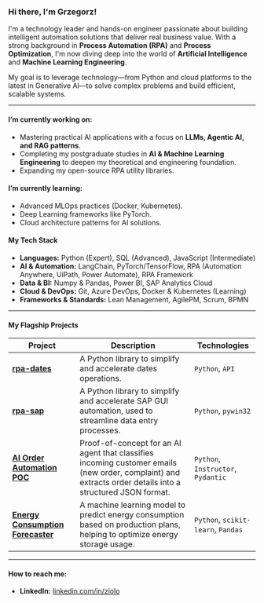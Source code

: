### Hi there, I'm Grzegorz!

I'm a technology leader and hands-on engineer passionate about building intelligent automation solutions that deliver real business value. With a strong background in **Process Automation (RPA)** and **Process Optimization**, I'm now diving deep into the world of **Artificial Intelligence** and **Machine Learning Engineering**.

My goal is to leverage technology—from Python and cloud platforms to the latest in Generative AI—to solve complex problems and build efficient, scalable systems.

---

#### I’m currently working on:
- Mastering practical AI applications with a focus on **LLMs, Agentic AI, and RAG patterns**.
- Completing my postgraduate studies in **AI & Machine Learning Engineering** to deepen my theoretical and engineering foundation.
- Expanding my open-source RPA utility libraries.

#### I’m currently learning:
- Advanced MLOps practices (Docker, Kubernetes).
- Deep Learning frameworks like PyTorch.
- Cloud architecture patterns for AI solutions.

#### My Tech Stack

- **Languages:** Python (Expert), SQL (Advanced), JavaScript (Intermediate)
- **AI & Automation:** LangChain, PyTorch/TensorFlow, RPA (Automation Anywhere, UiPath, Power Automate), RPA Framework 
- **Data & BI:** Numpy & Pandas, Power BI, SAP Analytics Cloud
- **Cloud & DevOps:** Git, Azure DevOps, Docker & Kubernetes (Learning)
- **Frameworks & Standards:** Lean Management, AgilePM, Scrum, BPMN

---

#### My Flagship Projects

| Project | Description | Technologies |
|---|---|---|
| **[rpa-dates](https://github.com/user/rpa-dates)** | A Python library to simplify and accelerate dates operations. | `Python`, `API` |
| **[rpa-sap](https://github.com/user/rpa-sap)** | A Python library to simplify and accelerate SAP GUI automation, used to streamline data entry processes. | `Python`, `pywin32` |
| **[AI Order Automation POC](https://github.com/user/order-poc)** | Proof-of-concept for an AI agent that classifies incoming customer emails (new order, complaint) and extracts order details into a structured JSON format. | `Python`, `Instructor`, `Pydantic` |
| **[Energy Consumption Forecaster](https://github.com/user/energy-forecast)** | A machine learning model to predict energy consumption based on production plans, helping to optimize energy storage usage. | `Python`, `scikit-learn`, `Pandas` |

---

#### How to reach me:
- **LinkedIn:** [linkedin.com/in/ziolo](https://linkedin.com/in/ziolo)
